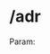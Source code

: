 # /adr
Param: <title>, <decision>, <context>, <consequences>
Create /docloud/decisions/ADR-<seq>-<slug>.md with:
- Title, Date, Status (accepted)
- Context
- Decision
- Consequences
Link it in /docloud/index.md if new.
